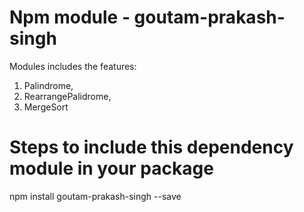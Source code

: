 # Npm module - goutam-prakash-singh

Modules includes the features:

1. Palindrome,
2. RearrangePalidrome,
3. MergeSort

# Steps to include this dependency module in your package

npm install goutam-prakash-singh --save
